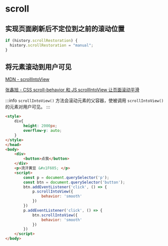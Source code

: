# scroll

## 实现页面刷新后不定位到之前的滚动位置

```javascript
if (history.scrollRestoration) {
  history.scrollRestoration = "manual";
}
```

## 将元素滚动到用户可见

[MDN - scrollIntoView](https://developer.mozilla.org/zh-CN/docs/Web/API/Element/scrollIntoView)

[张鑫旭 - CSS scroll-behavior 和 JS scrollIntoView 让页面滚动平滑](https://www.zhangxinxu.com/wordpress/2018/10/scroll-behavior-scrollintoview-%e5%b9%b3%e6%bb%91%e6%bb%9a%e5%8a%a8/)

:::info
`scrollIntoView()` 方法会滚动元素的父容器，使被调用 `scrollIntoView()` 的元素对用户可见。
:::

```html
<style>
    div{
        height: 2000px;
        overflow-y: auto;
    }
</style>
</head>
<body>
    <div>
        <button>点我</button>
    </div>
    <p>流汗黄豆 &#x1F605; </p>
    <script>
        const p = document.querySelector('p');
        const btn = document.querySelector('button');
        btn.addEventListener('click', () => {
            p.scrollIntoView({
                behavior: 'smooth'
            })
        })
        p.addEventListener('click', () => {
            btn.scrollIntoView({
                behavior: 'smooth'
            })
        })
    </script>
</body>
```
